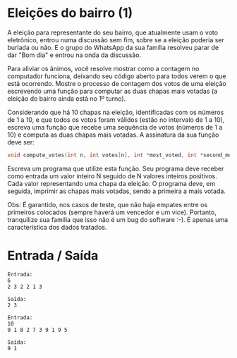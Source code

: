# Eleições do bairro (1)

A eleição para representante do seu bairro, que atualmente usam o voto eletrônico, entrou numa discussão sem fim, sobre se a eleição poderia ser burlada ou não. E o grupo do WhatsApp da sua família resolveu parar de dar "Bom dia" e entrou na onda da discussão.

Para aliviar os ânimos, você resolve mostrar como a contagem no computador funciona, deixando seu código aberto para todos verem o que está ocorrendo. Mostre o processo de contagem dos votos de uma eleição escrevendo uma função para computar as duas chapas mais votadas (a eleição do bairro ainda está no 1º turno).

Considerando que há 10 chapas na eleição, identificadas com os números de 1 a 10, e que todos os votos foram válidos (estão no intervalo de 1 a 10), escreva uma função que recebe uma sequência de votos (números de 1 a 10) e computa as duas chapas mais votadas. A assinatura da sua função deve ser:

```c
void compute_votes(int n, int votes[n], int *most_voted, int *second_most_voted);
```

Escreva um programa que utilize esta função. Seu programa deve receber como entrada um valor inteiro N seguido de N valores inteiros positivos. Cada valor representando uma chapa da eleição. O programa deve, em seguida, imprimir as chapas mais votadas, sendo a primeira a mais votada.

Obs: É garantido, nos casos de teste, que não haja empates entre os primeiros colocados (sempre haverá um vencedor e um vice). Portanto, tranquilize sua família que isso não é um bug do software :-). É apenas uma característica dos dados tratados.

# Entrada / Saída

```
Entrada:
6
2 3 2 2 1 3

Saída:
2 3
```

```
Entrada:
10
9 1 8 2 7 3 9 1 9 5

Saída:
9 1
```